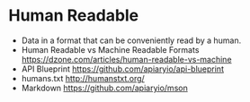 # Human Readable

- Data in a format that can be conveniently read by a human.
- Human Readable vs Machine Readable Formats https://dzone.com/articles/human-readable-vs-machine
- API Blueprint https://github.com/apiaryio/api-blueprint
- humans.txt http://humanstxt.org/
- Markdown https://github.com/apiaryio/mson